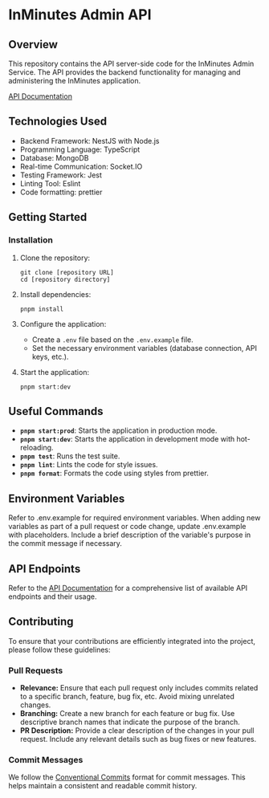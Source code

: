 # InMinutes Admin API

## Overview

This repository contains the API server-side code for the InMinutes Admin Service. The API provides the backend functionality for managing and administering the InMinutes application.

[API Documentation](https://documenter.getpostman.com/view/17261000/2sAYdimpBZ)


## Technologies Used

*   Backend Framework: NestJS with Node.js
*   Programming Language: TypeScript
*   Database: MongoDB
*   Real-time Communication: Socket.IO
*   Testing Framework: Jest
*   Linting Tool: Eslint
*   Code formatting: prettier

## Getting Started


### Installation

1.  Clone the repository:

    ```
    git clone [repository URL]
    cd [repository directory]
    ```
2.  Install dependencies:

    ```
    pnpm install
    ```
3.  Configure the application:

    *   Create a `.env` file based on the `.env.example` file.
    *   Set the necessary environment variables (database connection, API keys, etc.).
4.  Start the application:

    ```
    pnpm start:dev
    ```

## Useful Commands

*   **`pnpm start:prod`**: Starts the application in production mode.
*   **`pnpm start:dev`**: Starts the application in development mode with hot-reloading.
*   **`pnpm test`**: Runs the test suite.
*   **`pnpm lint`**: Lints the code for style issues.
*   **`pnpm format`**: Formats the code using styles from prettier.

## Environment Variables

Refer to .env.example for required environment variables. When adding new variables as part of a pull request or code change, update .env.example with placeholders. Include a brief description of the variable's purpose in the commit message if necessary.

## API Endpoints

Refer to the [API Documentation](https://documenter.getpostman.com/view/17261000/2sAYdimpBZ) for a comprehensive list of available API endpoints and their usage.

## Contributing

To ensure that your contributions are efficiently integrated into the project, please follow these guidelines:

### Pull Requests

- **Relevance:** Ensure that each pull request only includes commits related to a specific branch, feature, bug fix, etc. Avoid mixing unrelated changes.
- **Branching:** Create a new branch for each feature or bug fix. Use descriptive branch names that indicate the purpose of the branch.
- **PR Description:** Provide a clear description of the changes in your pull request. Include any relevant details such as bug fixes or new features.

### Commit Messages

We follow the [Conventional Commits](https://www.conventionalcommits.org/en/v1.0.0/) format for commit messages. This helps maintain a consistent and readable commit history.

